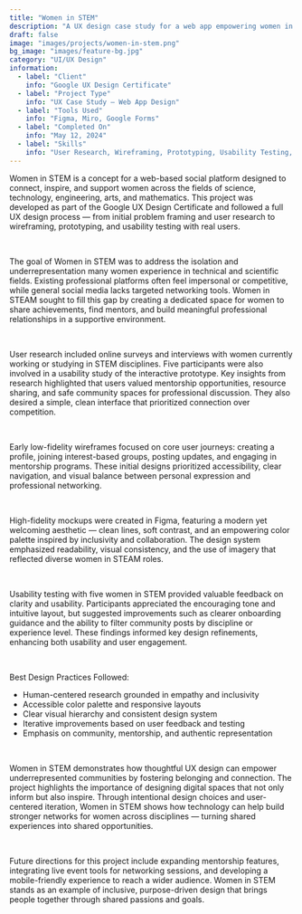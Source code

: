 ```yaml
---
title: "Women in STEM"
description: "A UX design case study for a web app empowering women in science, technology, engineering, arts, and mathematics through connection, mentorship, and community. Created as part of the Google UX Design Certificate."
draft: false
image: "images/projects/women-in-stem.png"
bg_image: "images/feature-bg.jpg"
category: "UI/UX Design"
information:
  - label: "Client"
    info: "Google UX Design Certificate"
  - label: "Project Type"
    info: "UX Case Study – Web App Design"
  - label: "Tools Used"
    info: "Figma, Miro, Google Forms"
  - label: "Completed On"
    info: "May 12, 2024"
  - label: "Skills"
    info: "User Research, Wireframing, Prototyping, Usability Testing, Information Architecture, Visual Design"
---
```


Women in STEM is a concept for a web-based social platform designed to connect, inspire, and support women across the fields of science, technology, engineering, arts, and mathematics. This project was developed as part of the Google UX Design Certificate and followed a full UX design process — from initial problem framing and user research to wireframing, prototyping, and usability testing with real users.

<br/>

The goal of Women in STEM was to address the isolation and underrepresentation many women experience in technical and scientific fields. Existing professional platforms often feel impersonal or competitive, while general social media lacks targeted networking tools. Women in STEAM sought to fill this gap by creating a dedicated space for women to share achievements, find mentors, and build meaningful professional relationships in a supportive environment.

<br/>

User research included online surveys and interviews with women currently working or studying in STEM disciplines. Five participants were also involved in a usability study of the interactive prototype. Key insights from research highlighted that users valued mentorship opportunities, resource sharing, and safe community spaces for professional discussion. They also desired a simple, clean interface that prioritized connection over competition.

<br/>

Early low-fidelity wireframes focused on core user journeys: creating a profile, joining interest-based groups, posting updates, and engaging in mentorship programs. These initial designs prioritized accessibility, clear navigation, and visual balance between personal expression and professional networking.

<br/>

High-fidelity mockups were created in Figma, featuring a modern yet welcoming aesthetic — clean lines, soft contrast, and an empowering color palette inspired by inclusivity and collaboration. The design system emphasized readability, visual consistency, and the use of imagery that reflected diverse women in STEAM roles.

<br/>

Usability testing with five women in STEM provided valuable feedback on clarity and usability. Participants appreciated the encouraging tone and intuitive layout, but suggested improvements such as clearer onboarding guidance and the ability to filter community posts by discipline or experience level. These findings informed key design refinements, enhancing both usability and user engagement.

<br/>

Best Design Practices Followed:
- Human-centered research grounded in empathy and inclusivity  
- Accessible color palette and responsive layouts  
- Clear visual hierarchy and consistent design system  
- Iterative improvements based on user feedback and testing  
- Emphasis on community, mentorship, and authentic representation  

<br/>

Women in STEM demonstrates how thoughtful UX design can empower underrepresented communities by fostering belonging and connection. The project highlights the importance of designing digital spaces that not only inform but also inspire. Through intentional design choices and user-centered iteration, Women in STEM shows how technology can help build stronger networks for women across disciplines — turning shared experiences into shared opportunities.

<br/>

Future directions for this project include expanding mentorship features, integrating live event tools for networking sessions, and developing a mobile-friendly experience to reach a wider audience. Women in STEM stands as an example of inclusive, purpose-driven design that brings people together through shared passions and goals.
